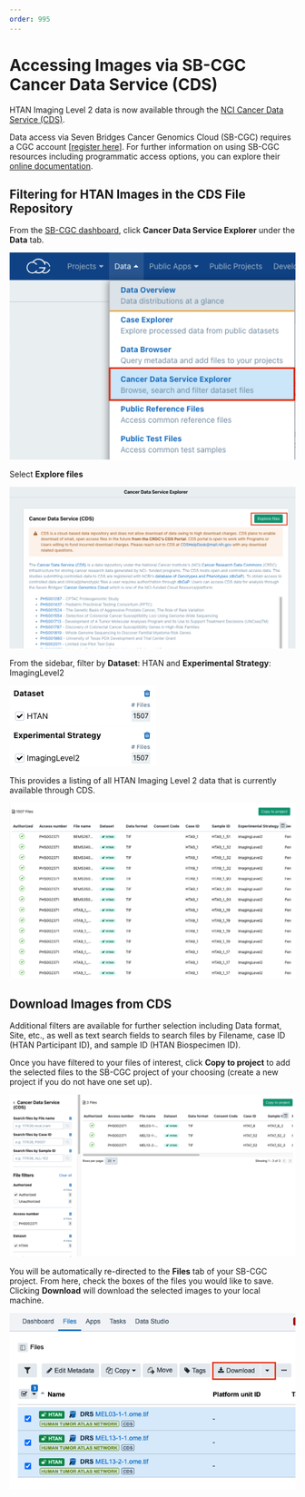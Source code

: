 ```yaml
---
order: 995
---
```


# Accessing Images via SB-CGC Cancer Data Service (CDS)

HTAN Imaging Level 2 data is now available through the [NCI Cancer Data Service (CDS)](https://datacommons.cancer.gov/repository/cancer-data-service).

Data access via Seven Bridges Cancer Genomics Cloud (SB-CGC) requires a CGC account [[register here](https://docs.cancergenomicscloud.org/docs/sign-up-for-the-cgc)]. For further information on using SB-CGC resources including programmatic access options, you can explore their [online documentation](https://docs.cancergenomicscloud.org/docs).


## Filtering for HTAN Images in the CDS File Repository

From the [SB-CGC dashboard](https://cgc.sbgenomics.com/home/), click **Cancer Data Service Explorer** under the **Data** tab. 

![CDS: Accessing the CDS file explorer](../img/cds_img1.png)

Select **Explore files**

![CDS: Accessing the CDS file explorer](../img/cds_img2.png)

From the sidebar, filter by **Dataset**: HTAN and **Experimental Strategy**: ImagingLevel2

![CDS: Filter by HTAN study](../img/cds_img3.png) ![CDS: Filter for imaging data](../img/cds_img4.png)

This provides a listing of all HTAN Imaging Level 2 data that is currently available through CDS. 

![CDS: HTAN Imaging Data on CDS](../img/cds_img5.png)


## Download Images from CDS

Additional filters are available for further selection including Data format, Site, etc., as well as text search fields to search files by Filename, case ID (HTAN Participant ID), and sample ID (HTAN Biospecimen ID).

Once you have filtered to your files of interest, click **Copy to project** to add the selected files to the SB-CGC project of your choosing (create a new project if you do not have one set up). 

![CDS: Add selected files to project](../img/cds_img6.png)

You will be automatically re-directed to the **Files** tab of your SB-CGC project. From here, check the boxes of the files you would like to save. Clicking **Download** will download the selected images to your local machine.

![CDS: Download selected imaging files](../img/cds_img7.png)
